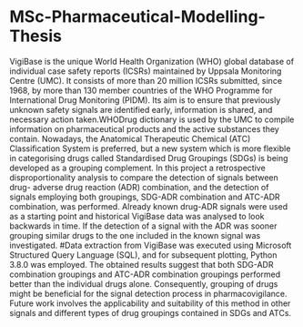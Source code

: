 # MSc-Pharmaceutical-Modelling-Thesis
VigiBase is the unique World Health Organization (WHO) global database of individual case safety reports (ICSRs) maintained by Uppsala Monitoring Centre (UMC). It consists of more than 20 million ICSRs submitted, since 1968, by more than 130 member countries of the WHO Programme for International Drug Monitoring (PIDM). Its aim is to ensure that previously unknown safety signals are identified early, information is shared, and necessary action taken.WHODrug dictionary is used by the UMC to compile information on pharmaceutical products and the active substances they contain. Nowadays, the Anatomical Therapeutic Chemical (ATC) Classification System is preferred, but a new system which is more flexible in categorising drugs called Standardised Drug Groupings (SDGs) is being developed as a grouping complement. In this project a retrospective disproportionality analysis to compare the detection of signals between drug- adverse drug reaction (ADR) combination, and the detection of signals employing both groupings, SDG-ADR combination and ATC-ADR combination, was performed. Already known drug-ADR signals were used as a starting point and historical VigiBase data was analysed to look backwards in time. If the detection of a signal with the ADR was sooner grouping similar drugs to the one included in the known signal was investigated. 
#Data extraction from VigiBase was executed using Microsoft Structured Query Language (SQL), and for subsequent plotting, Python 3.8.0 was employed. The obtained results suggest that both SDG-ADR combination groupings and ATC-ADR combination groupings performed better than the individual drugs alone. Consequently, grouping of drugs might be beneficial for the signal detection process in pharmacovigilance. Future work involves the applicability and suitability of this method in other signals and different types of drug groupings contained in SDGs and ATCs.
